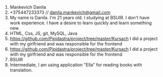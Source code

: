 1. Mankevich Danila
2. +375447233373 // danila.mankevich@gmail.com
3. My name is Danila. I'm 21 years old. I studying at BSUIR. I don't have work experience. 
I have a desire to learn quickly and learn something new.
4. HTML, Css, JS, git, MySQL, Java
5. https://github.com/Pipidastra/project/tree/master/Kursach I did a project with my girlfriend and was responsible for the frontend
6. https://github.com/Pipidastra/project/tree/master/Kursach I did a project with my girlfriend and was responsible for the frontend
7. BSUIR 
8. Intermediate, I am using application "Ella" for reading books with translation.

